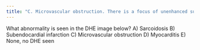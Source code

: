 ```yaml
---
title: "C. Microvascular obstruction. There is a focus of unenhanced subendocardium (arrow) surrounded by transmural DHE in the anteroseptum. This unenhanced subendocardium represents an area of microvascular obstruction (MO) within a transmural infarction. Gadolinium contrast media cannot enter an area of MO because the vessels are destroyed."
---
```

What abnormality is seen in the DHE image below?
A) Sarcoidosis
B) Subendocardial infarction
C) Microvascular obstruction
D) Myocarditis
E) None, no DHE seen

